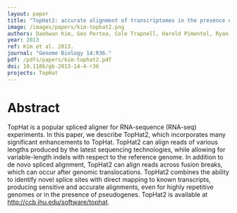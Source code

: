 ```yaml
---
layout: paper
title: "TopHat2: accurate alignment of transcriptomes in the presence of insertions, deletions and gene fusions"
image: /images/papers/kim-tophat2.png
authors: Daehwan Kim, Geo Pertea, Cole Trapnell, Harold Pimentel, Ryan Kelley and Steven L Salzberg.
year: 2013
ref: Kim et al. 2013.
journal: "Genome Biology 14:R36."
pdf: /pdfs/papers/kim-tophat2.pdf
doi: 10.1186/gb-2013-14-4-r36
projects: TopHat
---
```


# Abstract

TopHat is a popular spliced aligner for RNA-sequence (RNA-seq) experiments. In this paper, we describe TopHat2,
which incorporates many significant enhancements to TopHat. TopHat2 can align reads of various lengths
produced by the latest sequencing technologies, while allowing for variable-length indels with respect to the
reference genome. In addition to de novo spliced alignment, TopHat2 can align reads across fusion breaks, which
can occur after genomic translocations. TopHat2 combines the ability to identify novel splice sites with direct
mapping to known transcripts, producing sensitive and accurate alignments, even for highly repetitive genomes or
in the presence of pseudogenes. TopHat2 is available at http://ccb.jhu.edu/software/tophat.